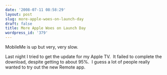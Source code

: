 ```yaml
---
date: '2008-07-11 08:58:29'
layout: post
slug: more-apple-woes-on-launch-day
draft: false
title: More Apple Woes on Launch Day
wordpress_id: '379'
---
```


MobileMe is up but very, very slow.

Last night I tried to get the update for my Apple TV.  It failed to complete the download, despite getting to about 95%.  I guess a lot of people really wanted to try out the new Remote app.
